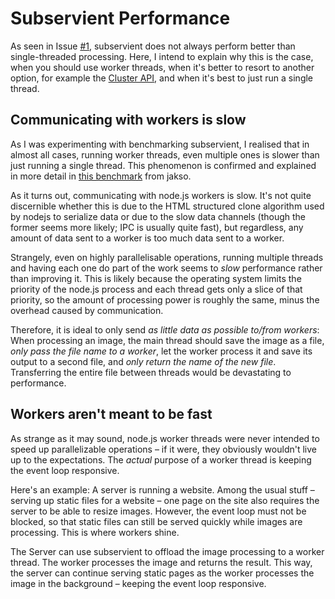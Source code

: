 # Subservient Performance

As seen in Issue [#1](https://github.com/codemaster138/node-threading/issues/1), subservient does not always perform better than single-threaded processing. Here, I intend to explain why this is the case, when you should use worker threads, when it's better to resort to another option, for example the [Cluster API](https://nodejs.org/dist/latest-v16.x/docs/api/cluster.html), and when it's best to just run a single thread.

## Communicating with workers is slow

As I was experimenting with benchmarking subservient, I realised that in almost all cases, running worker threads, even multiple ones is slower than just running a single thread. This phenomenon is confirmed and explained in more detail in [this benchmark](https://www.jakso.me/blog/nodejs-14-worker-threads-benchmarks) from jakso.

As it turns out, communicating with node.js workers is slow. It's not quite discernible whether this is due to the HTML structured clone algorithm used by nodejs to serialize data or due to the slow data channels (though the former seems more likely; IPC is usually quite fast), but regardless, any amount of data sent to a worker is too much data sent to a worker.

Strangely, even on highly parallelisable operations, running multiple threads and having each one do part of the work seems to _slow_ performance rather than improving it. This is likely because the operating system limits the priority of the node.js process and each thread gets only a slice of that priority, so the amount of processing power is roughly the same, minus the overhead caused by communication.

Therefore, it is ideal to only send *as little data as possible to/from workers*: When processing an image, the main thread should save the image as a file, *only pass the file name to a worker*, let the worker process it and save its output to a second file, and *only return the name of the new file*. Transferring the entire file between threads would be devastating to performance.

## Workers aren't meant to be fast

As strange as it may sound, node.js worker threads were never intended to speed up parallelizable operations – if it were, they obviously wouldn't live up to the expectations. The _actual_ purpose of a worker thread is keeping the event loop responsive.

Here's an example: A server is running a website. Among the usual stuff – serving up static files for a website – one page on the site also requires the server to be able to resize images. However, the event loop must not be blocked, so that static files can still be served quickly while images are processing. This is where workers shine.

The Server can use subservient to offload the image processing to a worker thread. The worker processes the image and returns the result. This way, the server can continue serving static pages as the worker processes the image in the background – keeping the event loop responsive.
